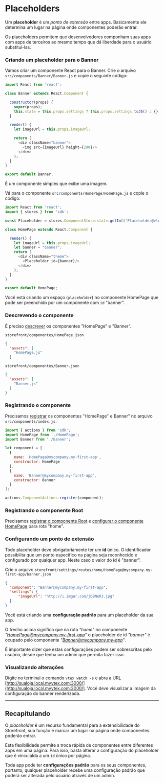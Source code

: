 # Placeholders

Um **placeholder** é um _ponto de extensão_ entre apps. Basicamente ele determina um lugar na página onde componentes poderão entrar.

Os placeholders permitem que desenvolvedores componham suas apps com apps de terceiros ao mesmo tempo que dá liberdade para o usuário substituí-las.

### Criando um placeholder para o Banner

Vamos criar um componente React para o Banner. Crie o arquivo `src/components/Banner/Banner.js` e copie o seguinte código:

```js
import React from 'react';

class Banner extends React.Component {

  constructor(props) {
    super(props);
    this.state = this.props.settings ? this.props.settings.toJS() : {};
  }

  render() {
    let imageUrl = this.props.imageUrl;

    return (
      <div className="banner">
        <img src={imageUrl} height={200}/>
      </div>
    );
  }
}

export default Banner;
```

É um componente simples que exibe uma imagem.

Vá para o componente `src/components/HomePage/HomePage.js` e copie o código:

```js
import React from 'react';
import { stores } from 'sdk';

const Placeholder = stores.ComponentStore.state.getIn(['Placeholder@vtex.storefront-sdk', 'constructor']);

class HomePage extends React.Component {

  render() {
    let imageUrl = this.props.imageUrl;
    let banner = "banner";
    return (
      <div className="theme">
        <Placeholder id={banner}/>
      </div>
    );
  }
}

export default HomePage;
```

Você está criando um espaço (`placeholder`) no componente HomePage que pode ser preenchido por um componente com `id` "banner".

### Descrevendo o componente
É preciso [descrever](primeiros-passos/descritor-de-componente) os componentes "HomePage"
e "Banner".

`storefront/componentes/HomePage.json`
```json
{ 
  "assets": [
    "HomePage.js"
  ]
```

`storefront/componentes/Banner.json`
```json
{
  "assets": [
    "Banner.js"
  ]
}
```

### Registrando o componente

Precisamos [registrar](3-criando-uma-nova-pagina.md#registrando-um-componente) os componentes "HomePage" e Banner" no arquivo `src/components/index.js`.

```js
import { actions } from 'sdk';
import HomePage from './HomePage';
import Banner from './Banner';

let component = [
  {
    name: 'HomePage@mycompany.my-first-app',
    constructor: HomePage
  },
  {
    name: 'Banner@mycompany.my-first-app',
    constructor: Banner
  }
];

actions.ComponentActions.register(component);
```

### Registrando o componente Root
Precisamos [registrar o componente Root](primeiros-passos/root.md) e [configurar o componente HomePage](3-criando-uma-nova-pagina.md) para rota "home".

### Configurando um ponto de extensão

Todo placeholder deve obrigatoriamente ter um **id** único. O identificador possibilita
que um ponto específico na página seja reconhecido e configurado por qualquer app. Neste caso o valor do id é "banner".

Crie o arquivo `storefront/settings/routes/home/HomePage@mycompany.my-first-app/banner.json`

```json
{
  "component": "Banner@mycompany.my-first-app",
  "settings": {
      "imageUrl": "http://i.imgur.com/jbBNeR3.jpg"
  }
}
```

Você está criando uma **configuração padrão** para um placeholder da sua app.

O trecho acima significa que na rota _"home"_ no componente _"HomePage@mycompany.my-first-app"_ o placeholder de id _"banner"_ é ocupado pelo componente _"Banner@mycompany.my-app"_.

É importante dizer que estas configurações podem ser sobrescritas pelo usuário, desde que tenha um admin que permita fazer isso. 

### Visualizando alterações

Digite no terminal o comando `vtex watch -s` e abra a URL [http://sualoja.local.myvtex.com:3000/](http://sualoja.local.myvtex.com:3000/). Você deve visualizar a imagem da configuração do banner renderizada.

---

## Recapitulando

O _placeholder_ é um recurso fundamental para a extensibilidade do Storefront, sua função é marcar um lugar na página onde componentes poderão entrar.

Esta flexibilidade permite a troca rápida de componentes entre diferentes apps em uma página. Para isso, basta alterar a configuração do placeholder que é vinculalda a um `id` único por página.

Toda app pode ter **configurações padrão** para os seus componentes, portanto, qualquer placeholder recebe uma configuração padrão que poderá ser alterada pelo usuário através de um admin.